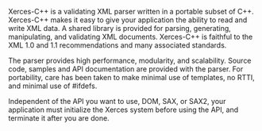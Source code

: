 Xerces-C++ is a validating XML parser written in a portable subset of C++.
Xerces-C++ makes it easy to give your application the ability to read and
write XML data.  A shared library is provided for parsing, generating, manipulating,
and validating XML documents. Xerces-C++ is faithful to the XML 1.0 and 1.1 recommendations
and many associated standards.

The parser provides high performance, modularity, and scalability. Source code, samples and API
documentation are provided with the parser. For portability, care has been taken to make minimal
use of templates, no RTTI, and minimal use of #ifdefs.

Independent of the API you want to use, DOM, SAX, or SAX2, your application
must initialize the Xerces system before using the API, and terminate it after
you are done. 

